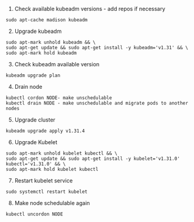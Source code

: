 1. Check available kubeadm versions - add repos if necessary
```
sudo apt-cache madison kubeadm
```

2. Upgrade kubeadm
```
sudo apt-mark unhold kubeadm && \
sudo apt-get update && sudo apt-get install -y kubeadm='v1.31' && \
sudo apt-mark hold kubeadm
```

3. Check kubeadm available version
```
kubeadm upgrade plan
```

4. Drain node
```
kubectl cordon NODE- make unschedulable
kubectl drain NODE - make unschedulable and migrate pods to another nodes
```

5. Upgrade cluster
```
kubeadm upgrade apply v1.31.4
```

6. Upgrade Kubelet
```
sudo apt-mark unhold kubelet kubectl && \
sudo apt-get update && sudo apt-get install -y kubelet='v1.31.0' kubectl='v1.31.0' && \
sudo apt-mark hold kubelet kubectl
```

7. Restart kubelet service
```
sudo systemctl restart kubelet
```

8. Make node schedulable again
```
kubectl uncordon NODE
```